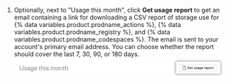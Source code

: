 1. Optionally, next to "Usage this month", click **Get usage report** to get an email containing a link for downloading a CSV report of storage use for {% data variables.product.prodname_actions %}, {% data variables.product.prodname_registry %}, and {% data variables.product.prodname_codespaces %}. The email is sent to your account's primary email address. You can choose whether the report should cover the last 7, 30, 90, or 180 days. ![下载 CSV 报告](/assets/images/help/billing/actions-packages-report-download.png)
